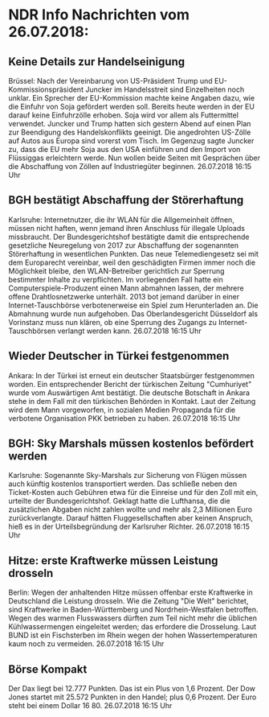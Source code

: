 # NDR Info Nachrichten vom 26.07.2018:


## Keine Details zur Handelseinigung
Brüssel: Nach der Vereinbarung von US-Präsident Trump und EU-Kommissionspräsident Juncker im Handelsstreit sind Einzelheiten noch unklar. Ein Sprecher der EU-Kommission machte keine Angaben dazu, wie die Einfuhr von Soja gefördert werden soll. Bereits heute werden in der EU darauf keine Einfuhrzölle erhoben. Soja wird vor allem als Futtermittel verwendet. Juncker und Trump hatten sich gestern Abend auf einen Plan zur Beendigung des Handelskonflikts geeinigt. Die angedrohten US-Zölle auf Autos aus Europa sind vorerst vom Tisch. Im Gegenzug sagte Juncker zu, dass die EU mehr Soja aus den USA einführen und den Import von Flüssiggas erleichtern werde. Nun wollen beide Seiten mit Gesprächen über die Abschaffung von Zöllen auf Industriegüter beginnen. 26.07.2018 16:15 Uhr 

## BGH bestätigt Abschaffung der Störerhaftung
Karlsruhe: Internetnutzer, die ihr WLAN für die Allgemeinheit öffnen, müssen nicht haften, wenn jemand ihren Anschluss für illegale Uploads missbraucht. Der Bundesgerichtshof bestätigte damit die entsprechende gesetzliche Neuregelung von 2017 zur Abschaffung der sogenannten Störerhaftung in wesentlichen Punkten. Das neue Telemediengesetz sei mit dem Europarecht vereinbar, weil den geschädigten Firmen immer noch die Möglichkeit bleibe, den WLAN-Betreiber gerichtlich zur Sperrung bestimmter Inhalte zu verpflichten. Im vorliegenden Fall hatte ein Computerspiele-Produzent einen Mann abmahnen lassen, der mehrere offene Drahtlosnetzwerke unterhält. 2013 bot jemand darüber in einer Internet-Tauschbörse verbotenerweise ein Spiel zum Herunterladen an. Die Abmahnung wurde nun aufgehoben. Das Oberlandesgericht Düsseldorf als Vorinstanz muss nun klären, ob eine Sperrung des Zugangs zu Internet-Tauschbörsen verlangt werden kann. 26.07.2018 16:15 Uhr 

## Wieder Deutscher in Türkei festgenommen
Ankara: In der Türkei ist erneut ein deutscher Staatsbürger festgenommen worden. Ein entsprechender Bericht der türkischen Zeitung "Cumhuriyet" wurde vom Auswärtigen Amt bestätigt. Die deutsche Botschaft in Ankara stehe in dem Fall mit den türkischen Behörden in Kontakt. Laut der Zeitung wird dem Mann vorgeworfen, in sozialen Medien Propaganda für die verbotene Organisation PKK betrieben zu haben. 26.07.2018 16:15 Uhr 

## BGH: Sky Marshals müssen kostenlos befördert werden
Karlsruhe: Sogenannte Sky-Marshals zur Sicherung von Flügen müssen auch künftig kostenlos transportiert werden. Das schließe neben den Ticket-Kosten auch Gebühren etwa für die Einreise und für den Zoll mit ein, urteilte der Bundesgerichtshof. Geklagt hatte die Lufthansa, die die zusätzlichen Abgaben nicht zahlen wollte und mehr als 2,3 Millionen Euro zurückverlangte. Darauf hätten Fluggesellschaften aber keinen Anspruch, hieß es in der Urteilsbegründung der Karlsruher Richter. 26.07.2018 16:15 Uhr 

## Hitze: erste Kraftwerke müssen Leistung drosseln
Berlin: Wegen der anhaltenden Hitze müssen offenbar erste Kraftwerke in Deutschland die Leistung drosseln. Wie die Zeitung "Die Welt" berichtet, sind Kraftwerke in Baden-Württemberg und Nordrhein-Westfalen betroffen. Wegen des warmen Flusswassers dürften zum Teil nicht mehr die üblichen Kühlwassermengen eingeleitet werden; das erfordere die Drosselung. Laut BUND ist ein Fischsterben im Rhein wegen der hohen Wassertemperaturen kaum noch zu vermeiden. 26.07.2018 16:15 Uhr 

## Börse Kompakt
Der Dax liegt bei 12.777 Punkten. Das ist ein Plus von 1,6 Prozent. Der Dow Jones startet mit 25.572 Punkten in den Handel; plus 0,6 Prozent. Der Euro steht bei einem Dollar 16 80. 26.07.2018 16:15 Uhr 
